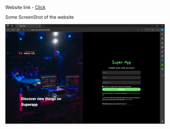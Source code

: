  Website link - <a href="https://super-app-demo.vercel.app" target="_blank">Click</a>

Some ScreenShot of the website 

<img src="/ReadmePhotos/Website Screenshot 1.png" alt="Website">